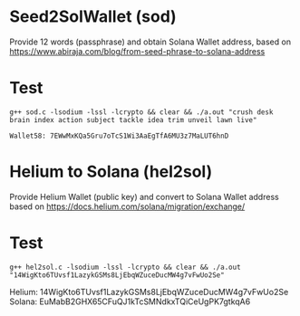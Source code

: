 # Seed2SolWallet (sod)
Provide 12 words (passphrase) and obtain Solana Wallet address, 
based on https://www.abiraja.com/blog/from-seed-phrase-to-solana-address


# Test

 `g++ sod.c -lsodium -lssl -lcrypto && clear && ./a.out "crush desk brain index action subject tackle idea trim unveil lawn live"`

`Wallet58: 7EWwMxKQa5Gru7oTcS1Wi3AaEgTfA6MU3z7MaLUT6hnD`  



# Helium to Solana (hel2sol)
Provide Helium Wallet (public key) and convert to Solana Wallet address
based on https://docs.helium.com/solana/migration/exchange/

# Test
`g++ hel2sol.c -lsodium -lssl -lcrypto && clear && ./a.out  "14WigKto6TUvsf1LazykGSMs8LjEbqWZuceDucMW4g7vFwUo2Se"`

Helium: 14WigKto6TUvsf1LazykGSMs8LjEbqWZuceDucMW4g7vFwUo2Se
Solana: EuMabB2GHX65CFuQJ1kTcSMNdkxTQiCeUgPK7gtkqA6
